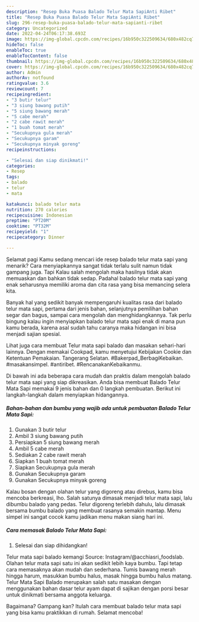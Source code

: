 ```yaml
---
description: "Resep Buka Puasa Balado Telur Mata SapiAnti Ribet"
title: "Resep Buka Puasa Balado Telur Mata SapiAnti Ribet"
slug: 296-resep-buka-puasa-balado-telur-mata-sapianti-ribet
category: Uncategorized
date: 2022-04-24T06:17:38.693Z
image: https://img-global.cpcdn.com/recipes/16b950c322509634/680x482cq70/balado-telur-mata-sapi-foto-resep-utama.jpg
hideToc: false
enableToc: true
enableTocContent: false
thumbnail: https://img-global.cpcdn.com/recipes/16b950c322509634/680x482cq70/balado-telur-mata-sapi-foto-resep-utama.jpg
cover: https://img-global.cpcdn.com/recipes/16b950c322509634/680x482cq70/balado-telur-mata-sapi-foto-resep-utama.jpg
author: Admin
authorAv: notfound
ratingvalue: 3.6
reviewcount: 7
recipeingredient:
- "3 butir telur"
- "3 siung bawang putih"
- "5 siung bawang merah"
- "5 cabe merah"
- "2 cabe rawit merah"
- "1 buah tomat merah"
- "Secukupnya gula merah"
- "Secukupnya garam"
- "Secukupnya minyak goreng"
recipeinstructions:

- "Selesai dan siap dinikmati!"
categories:
- Resep
tags:
- balado
- telur
- mata

katakunci: balado telur mata 
nutrition: 270 calories
recipecuisine: Indonesian
preptime: "PT20M"
cooktime: "PT32M"
recipeyield: "1"
recipecategory: Dinner

---
```



Selamat pagi Kamu sedang mencari ide resep balado telur mata sapi yang menarik? Cara menyiapkannya sangat tidak terlalu sulit namun tidak gampang juga. Tapi Kalau salah mengolah maka hasilnya tidak akan memuaskan dan bahkan tidak sedap. Padahal balado telur mata sapi yang enak seharusnya memiliki aroma dan cita rasa yang bisa memancing selera kita.


Banyak hal yang sedikit banyak mempengaruhi kualitas rasa dari balado telur mata sapi, pertama dari jenis bahan, selanjutnya pemilihan bahan segar dan bagus, sampai cara mengolah dan menghidangkannya. Tak perlu bingung kalau ingin menyiapkan balado telur mata sapi enak di mana pun kamu berada, karena asal sudah tahu caranya maka hidangan ini bisa menjadi sajian spesial.

Lihat juga cara membuat Telur mata sapi balado dan masakan sehari-hari lainnya. Dengan memakai Cookpad, kamu menyetujui Kebijakan Cookie dan Ketentuan Pemakaian. Tangerang Selatan. #Bakerpad_BerbagiKebaikan. #masakansimpel. #antiribet. #RencanakanKebaikanmu.


Di bawah ini ada beberapa cara mudah dan praktis dalam mengolah balado telur mata sapi yang siap dikreasikan. Anda bisa membuat Balado Telur Mata Sapi memakai 9 jenis bahan dan 0 langkah pembuatan. Berikut ini langkah-langkah dalam menyiapkan hidangannya.

<!--inarticleads1-->

##### Bahan-bahan dan bumbu yang wajib ada untuk pembuatan Balado Telur Mata Sapi:

1. Gunakan 3 butir telur
1. Ambil 3 siung bawang putih
1. Persiapkan 5 siung bawang merah
1. Ambil 5 cabe merah
1. Sediakan 2 cabe rawit merah
1. Siapkan 1 buah tomat merah
1. Siapkan Secukupnya gula merah
1. Gunakan Secukupnya garam
1. Gunakan Secukupnya minyak goreng


Kalau bosan dengan olahan telur yang digoreng atau direbus, kamu bisa mencoba berkreasi, lho. Salah satunya dimasak menjadi telur mata sapi, lalu dibumbu balado yang pedas. Telur digoreng terlebih dahulu, lalu dimasak bersama bumbu balado yang membuat rasanya semakin mantap. Menu simpel ini sangat cocok kamu jadikan menu makan siang hari ini. 

<!--inarticleads2-->

##### Cara memasak Balado Telur Mata Sapi:


1. Selesai dan siap dihidangkan!

Telur mata sapi balado kemangi Source: Instagram/@acchiasri_foodslab. Olahan telur mata sapi satu ini akan sedikit lebih kaya bumbu. Tapi tetap cara memasaknya akan mudah dan sederhana. Tumis bawang merah hingga harum, masukkan bumbu halus, masak hingga bumbu halus matang. Telur Mata Sapi Balado merupakan salah satu masakan dengan menggunakan bahan dasar telur ayam dapat di sajikan dengan porsi besar untuk dinikmati bersama anggota keluarga. 

Bagaimana? Gampang kan? Itulah cara membuat balado telur mata sapi yang bisa kamu praktikkan di rumah. Selamat mencoba!
